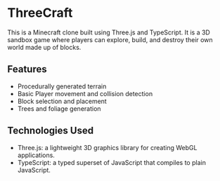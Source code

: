 # ThreeCraft

This is a Minecraft clone built using Three.js and TypeScript. It is a 3D sandbox game where players can explore, build, and destroy their own world made up of blocks.

## Features

- Procedurally generated terrain
- Basic Player movement and collision detection
- Block selection and placement
- Trees and foliage generation

## Technologies Used

- Three.js: a lightweight 3D graphics library for creating WebGL applications.
- TypeScript: a typed superset of JavaScript that compiles to plain JavaScript.

